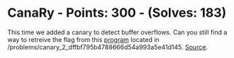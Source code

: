 # CanaRy - Points: 300 - (Solves: 183)


This time we added a canary to detect buffer overflows. Can you still find a way to retreive the flag from this [program](files/vuln) located in /problems/canary_2_dffbf795b4788666d54a993a5e41d145. [Source](files/vuln.c).

